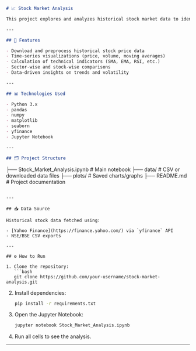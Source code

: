 ```markdown
# 📈 Stock Market Analysis

This project explores and analyzes historical stock market data to identify trends, patterns, and performance insights. Using data from publicly listed companies, it provides visual and statistical perspectives on stock behavior over time.

---

## 🚀 Features

- Download and preprocess historical stock price data
- Time-series visualizations (price, volume, moving averages)
- Calculation of technical indicators (SMA, EMA, RSI, etc.)
- Sector-wise and stock-wise comparisons
- Data-driven insights on trends and volatility

---

## 📊 Technologies Used

- Python 3.x
- pandas
- numpy
- matplotlib
- seaborn
- yfinance
- Jupyter Notebook

---

## 🗂️ Project Structure

```

├── Stock\_Market\_Analysis.ipynb   # Main notebook
├── data/                         # CSV or downloaded data files
├── plots/                        # Saved charts/graphs
├── README.md                     # Project documentation

````

---

## 📥 Data Source

Historical stock data fetched using:

- [Yahoo Finance](https://finance.yahoo.com/) via `yfinance` API
- NSE/BSE CSV exports

---

## ⚙️ How to Run

1. Clone the repository:
   ```bash
   git clone https://github.com/your-username/stock-market-analysis.git
````

2. Install dependencies:

   ```bash
   pip install -r requirements.txt
   ```
3. Open the Jupyter Notebook:

   ```bash
   jupyter notebook Stock_Market_Analysis.ipynb
   ```
4. Run all cells to see the analysis.

---

